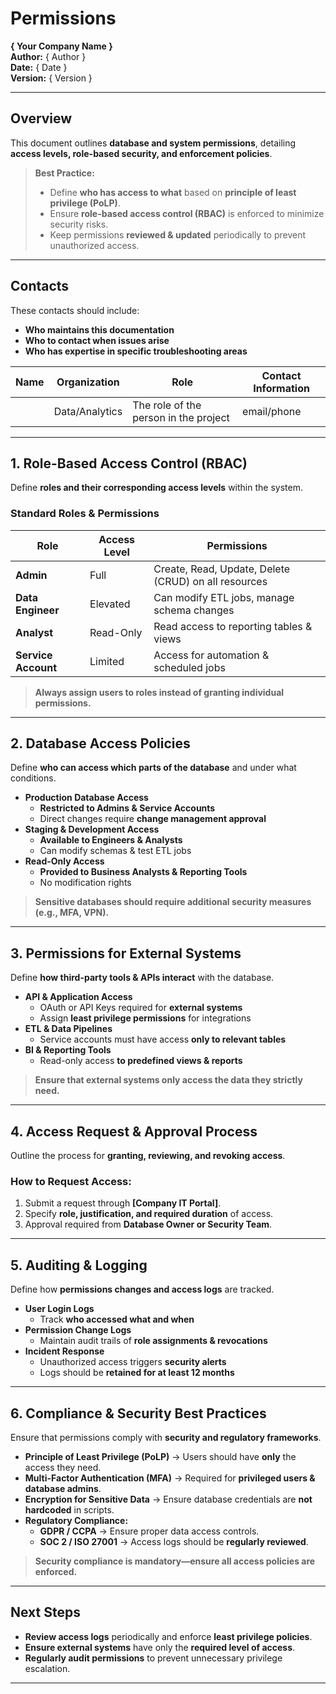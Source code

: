 # Permissions  
**{ Your Company Name }**  
**Author:** { Author }  
**Date:** { Date }  
**Version:** { Version }  

---

## Overview  
This document outlines **database and system permissions**, detailing **access levels, role-based security, and enforcement policies**.  

> **Best Practice:**  
> - Define **who has access to what** based on **principle of least privilege (PoLP)**.  
> - Ensure **role-based access control (RBAC)** is enforced to minimize security risks.  
> - Keep permissions **reviewed & updated** periodically to prevent unauthorized access.  

---

## Contacts  
These contacts should include:  
- **Who maintains this documentation**  
- **Who to contact when issues arise**  
- **Who has expertise in specific troubleshooting areas**  

| Name  | Organization   | Role                                  | Contact Information |
|-------|--------------|---------------------------------------|---------------------|
|       | Data/Analytics | The role of the person in the project | email/phone |

---

## 1. Role-Based Access Control (RBAC)  
Define **roles and their corresponding access levels** within the system.  

### **Standard Roles & Permissions**  

| **Role** | **Access Level** | **Permissions** |
|---------|---------------|-------------|
| **Admin** | Full | Create, Read, Update, Delete (CRUD) on all resources |
| **Data Engineer** | Elevated | Can modify ETL jobs, manage schema changes |
| **Analyst** | Read-Only | Read access to reporting tables & views |
| **Service Account** | Limited | Access for automation & scheduled jobs |

> **Always assign users to roles instead of granting individual permissions.**  

---

## 2. Database Access Policies  
Define **who can access which parts of the database** and under what conditions.  

- **Production Database Access**  
  - **Restricted to Admins & Service Accounts**  
  - Direct changes require **change management approval**  
- **Staging & Development Access**  
  - **Available to Engineers & Analysts**  
  - Can modify schemas & test ETL jobs  
- **Read-Only Access**  
  - **Provided to Business Analysts & Reporting Tools**  
  - No modification rights  

> **Sensitive databases should require additional security measures (e.g., MFA, VPN).**  

---

## 3. Permissions for External Systems  
Define **how third-party tools & APIs interact** with the database.  

- **API & Application Access**  
  - OAuth or API Keys required for **external systems**  
  - Assign **least privilege permissions** for integrations  
- **ETL & Data Pipelines**  
  - Service accounts must have access **only to relevant tables**  
- **BI & Reporting Tools**  
  - Read-only access **to predefined views & reports**  

> **Ensure that external systems only access the data they strictly need.**  

---

## 4. Access Request & Approval Process  
Outline the process for **granting, reviewing, and revoking access**.  

### **How to Request Access:**  
1. Submit a request through **[Company IT Portal]**.  
2. Specify **role, justification, and required duration** of access.  
3. Approval required from **Database Owner or Security Team**.  

---

## 5. Auditing & Logging  
Define how **permissions changes and access logs** are tracked.  

- **User Login Logs**  
  - Track **who accessed what and when**  
- **Permission Change Logs**  
  - Maintain audit trails of **role assignments & revocations**  
- **Incident Response**  
  - Unauthorized access triggers **security alerts**  
  - Logs should be **retained for at least 12 months**  
 

---

## 6. Compliance & Security Best Practices  
Ensure that permissions comply with **security and regulatory frameworks**.  

- **Principle of Least Privilege (PoLP)** → Users should have **only** the access they need.  
- **Multi-Factor Authentication (MFA)** → Required for **privileged users & database admins**.  
- **Encryption for Sensitive Data** → Ensure database credentials are **not hardcoded** in scripts.  
- **Regulatory Compliance:**  
  - **GDPR / CCPA** → Ensure proper data access controls.  
  - **SOC 2 / ISO 27001** → Access logs should be **regularly reviewed**.  

> **Security compliance is mandatory—ensure all access policies are enforced.**  

---

## Next Steps  
- **Review access logs** periodically and enforce **least privilege policies**.  
- **Ensure external systems** have only the **required level of access**.  
- **Regularly audit permissions** to prevent unnecessary privilege escalation.  

---

